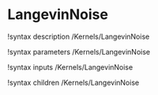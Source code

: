 <!-- MOOSE Documentation Stub: Remove this when content is added. -->

# LangevinNoise
!syntax description /Kernels/LangevinNoise

!syntax parameters /Kernels/LangevinNoise

!syntax inputs /Kernels/LangevinNoise

!syntax children /Kernels/LangevinNoise

